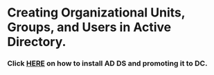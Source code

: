 # Creating Organizational Units, Groups, and Users in Active Directory.

### Click <a href="https://github.com/maharjansabin12/Installing-Active-Directory-Domain-Service-ADDS-in-Window-Server-2019-on-Azure-Cloud.git">HERE</a> on how to install AD DS and promoting it to DC.
